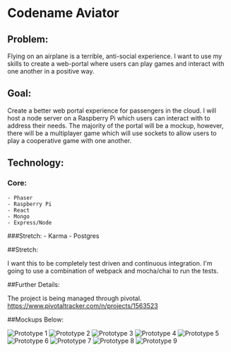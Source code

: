 # Codename Aviator

## Problem:

  Flying on an airplane is a terrible, anti-social experience.  I want to use my skills to create a web-portal where users can play games and interact with one another in a positive way.  

## Goal:

  Create a better web portal experience for passengers in the cloud.  I will host a node server on a Raspberry Pi which users can interact with to address their needs.  The majority of the portal will be a mockup, however, there will be a multiplayer game which will use sockets to allow users to play a cooperative game with one another.

## Technology:



### Core:
	- Phaser
	- Raspberry Pi
	- React
	- Mongo
	- Express/Node

###Stretch:
	- Karma
	- Postgres


##Stretch:  

  I want this to be completely test driven and continuous integration.  I'm going to use a combination of webpack and mocha/chai to run the tests.

##Further Details:

  The project is being managed through pivotal.  
  https://www.pivotaltracker.com/n/projects/1563523

##Mockups Below:

![Prototype 1]('Prototypes/1Prototype.jpg')
![Prototype 2]('Prototypes/2Prototype.jpg')
![Prototype 3]('Prototypes/3Prototype.jpg')
![Prototype 4]('Prototypes/4Prototype.jpg')
![Prototype 5]('Prototypes/5Prototype.jpg')
![Prototype 6]('Prototypes/6Prototype.jpg')
![Prototype 7]('Prototypes/7Prototype.jpg')
![Prototype 8]('Prototypes/8Prototype.jpg')
![Prototype 9]('Prototypes/9Prototype.jpg')
